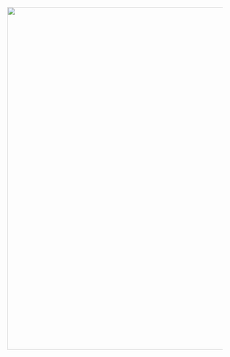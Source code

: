 <div id="header" align="center">
  <img decoding="async" src="[https://github.com/noelianav91/noelianav91/blob/main/Banner%20Github.png](https://github.com/jafet-alf97/data-scientist-portfolio/blob/main/portada-github.png)" width="800"/>
</div>
